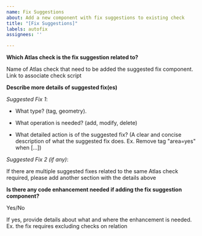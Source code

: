 ```yaml
---
name: Fix Suggestions
about: Add a new component with fix suggestions to existing check
title: "[Fix Suggestions]"
labels: autofix
assignees: ''

---
```


**Which Atlas check is the fix suggestion related to?** 

Name of Atlas check that need to be added the suggested fix component. Link to associate check script


**Describe more details of suggested fix(es)**

*Suggested Fix 1*: 

- What type? (tag, geometry). 

- What operation is needed? (add, modify, delete)

- What detailed action is of the suggested fix? (A clear and concise description of what the suggested fix does. Ex. Remove tag "area=yes" when [...])

*Suggested Fix 2 (if any)*:

If there are multiple suggested fixes related to the same Atlas check required, please add another section with the details above


**Is there any code enhancement needed if adding the fix suggestion component?**

Yes/No

If yes, provide details about what and where the enhancement is needed.  Ex. the fix requires excluding checks on relation
